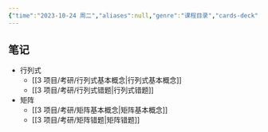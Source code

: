 ```yaml
---
{"time":"2023-10-24 周二","aliases":null,"genre":"课程目录","cards-deck":null,"tags":["考研/数学","基础必修课"],"key":null,"dg-publish":true,"permalink":"/3 项目/考研/线性代数/","dgPassFrontmatter":true,"noteIcon":"","created":"2023-10-24T19:00:38.760+08:00","updated":"2023-11-14T01:36:08.000+08:00"}
---
```


## 笔记

- 行列式
	- [[3 项目/考研/行列式基本概念\|行列式基本概念]]
	- [[3 项目/考研/行列式错题\|行列式错题]]
- 矩阵
	- [[3 项目/考研/矩阵基本概念\|矩阵基本概念]]
	- [[3 项目/考研/矩阵错题\|矩阵错题]]


